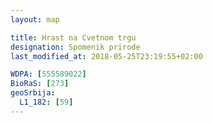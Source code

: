 ```yaml
---
layout: map

title: Hrast na Cvetnom trgu
designation: Spomenik prirode
last_modified_at: 2018-05-25T23:19:55+02:00

WDPA: [555589022]
BioRaS: [273]
geoSrbija:
  L1_182: [59]
---
```


